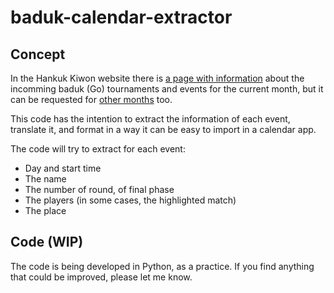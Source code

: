 # baduk-calendar-extractor

## Concept
In the Hankuk Kiwon website there is [a page with information](http://baduk.or.kr/info/schedule.asp) about the incomming baduk (Go) tournaments and events
for the current month, but it can be requested
for [other months](http://baduk.or.kr/info/schedule.asp?nowYear=2017&nowMonth=07) too.

This code has the intention to extract the information of each event, translate it, and format in a way it can be
easy to import in a calendar app.

The code will try to extract for each event:
* Day and start time
* The name
* The number of round, of final phase
* The players (in some cases, the highlighted match)
* The place

## Code (WIP)
The code is being developed in Python, as a practice. If you find anything that could be improved, please let me know.

